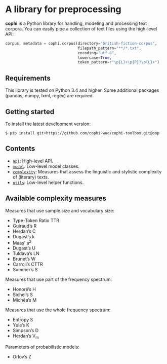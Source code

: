 # A library for preprocessing
**cophi** is a Python library for handling, modeling and processing text corpora. You
can easily pipe a collection of text files using the high-level API:

```python
corpus, metadata = cophi.corpus(directory="british-fiction-corpus",
                                filepath_pattern="**/*.txt",
                                encoding="utf-8",
                                lowercase=True,
                                token_pattern=r"\p{L}+\p{P}?\p{L}+")
```

## Requirements
This library is tested on Python 3.4 and higher. Some additional packages (pandas, numpy, lxml, regex) are required.

## Getting started
To install the latest development version:
```
$ pip install git+https://github.com/cophi-wue/cophi-toolbox.git@oop
```

## Contents
- [`api`](src/cophi_toolbox/api.py): High-level API.
- [`model`](src/cophi_toolbox/model.py): Low-level model classes.
- [`complexity`](src/cophi_toolbox/complexity.py): Measures that assess the linguistic and stylistic complexity of (literary) texts.
- [`utils`](src/cophi_toolbox/utils.py): Low-level helper functions.


## Available complexity measures
Measures that use sample size and vocabulary size:
  * Type-Token Ratio TTR
  * Guiraud’s R
  * Herdan’s C
  * Dugast’s k
  * Maas’ a<sup>2</sup>
  * Dugast’s U
  * Tuldava’s LN
  * Brunet’s W
  * Carroll’s CTTR
  * Summer’s S

Measures that use part of the frequency spectrum:
  * Honoré’s H
  * Sichel’s S
  * Michéa’s M

Measures that use the whole frequency spectrum:
  * Entropy S
  * Yule’s K
  * Simpson’s D
  * Herdan’s V<sub>m</sub>

Parameters of probabilistic models:
  * Orlov’s Z